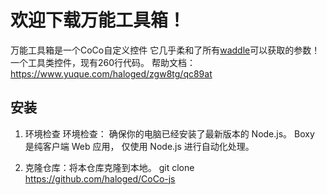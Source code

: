 # 欢迎下载万能工具箱！
万能工具箱是一个CoCo自定义控件
它几乎柔和了所有[waddle](https://waddle.coco-central.cn/)可以获取的参数！
一个工具类控件，现有260行代码。
帮助文档：https://www.yuque.com/haloged/zgw8tg/qc89at

## 安装
1. 环境检查
环境检查： 确保你的电脑已经安装了最新版本的 Node.js。 Boxy 是纯客户端 Web 应用， 仅使用 Node.js 进行自动化处理。

2. 克隆仓库：将本仓库克隆到本地。
git clone https://github.com/haloged/CoCo-js

